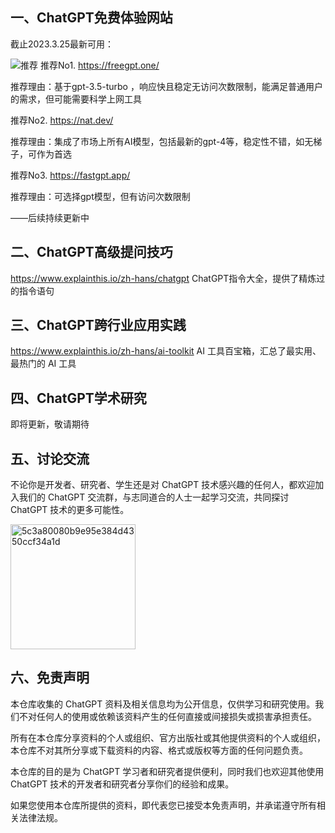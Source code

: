 ## 一、ChatGPT免费体验网站

截止2023.3.25最新可用：

![推荐](https://user-images.githubusercontent.com/4102373/227780674-7c87891d-45fe-446b-9624-cf2917f5647a.png)
推荐No1. https://freegpt.one/

推荐理由：基于gpt-3.5-turbo ，响应快且稳定无访问次数限制，能满足普通用户的需求，但可能需要科学上网工具

推荐No2. https://nat.dev/

推荐理由：集成了市场上所有AI模型，包括最新的gpt-4等，稳定性不错，如无梯子，可作为首选

推荐No3. https://fastgpt.app/

推荐理由：可选择gpt模型，但有访问次数限制

——后续持续更新中

## 二、ChatGPT高级提问技巧

https://www.explainthis.io/zh-hans/chatgpt  ChatGPT指令大全，提供了精炼过的指令语句

## 三、ChatGPT跨行业应用实践

https://www.explainthis.io/zh-hans/ai-toolkit  AI 工具百宝箱，汇总了最实用、最热门的 AI 工具

## 四、ChatGPT学术研究

即将更新，敬请期待

## 五、讨论交流

不论你是开发者、研究者、学生还是对 ChatGPT 技术感兴趣的任何人，都欢迎加入我们的 ChatGPT 交流群，与志同道合的人士一起学习交流，共同探讨 ChatGPT 技术的更多可能性。

<img src="https://user-images.githubusercontent.com/4102373/227726483-46cce93b-0b0f-4f57-a45a-30cde6162939.jpg" alt="5c3a80080b9e95e384d4350ccf34a1d" width="200" />

## 六、免责声明

本仓库收集的 ChatGPT 资料及相关信息均为公开信息，仅供学习和研究使用。我们不对任何人的使用或依赖该资料产生的任何直接或间接损失或损害承担责任。

所有在本仓库分享资料的个人或组织、官方出版社或其他提供资料的个人或组织，本仓库不对其所分享或下载资料的内容、格式或版权等方面的任何问题负责。

本仓库的目的是为 ChatGPT 学习者和研究者提供便利，同时我们也欢迎其他使用 ChatGPT 技术的开发者和研究者分享你们的经验和成果。

如果您使用本仓库所提供的资料，即代表您已接受本免责声明，并承诺遵守所有相关法律法规。
